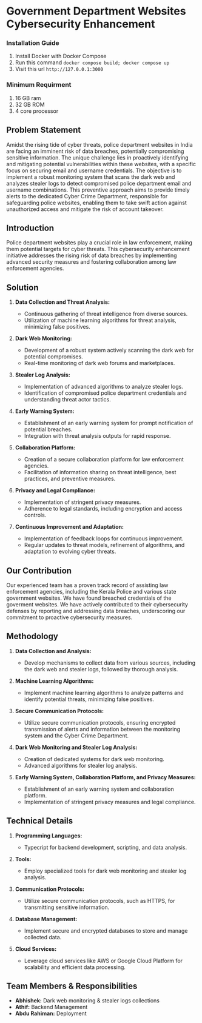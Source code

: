 # Government Department Websites Cybersecurity Enhancement


### Installation Guide
 1. Install Docker with Docker Compose
 2. Run this command  `docker compose build; docker compose up`
 3. Visit this url `http://127.0.0.1:3000`
### Minimum Requirment
1. 16 GB ram
2. 32 GB ROM
3. 4 core processor
## Problem Statement

Amidst the rising tide of cyber threats, police department websites in India are facing an imminent risk of data breaches, potentially compromising sensitive information. The unique challenge lies in proactively identifying and mitigating potential vulnerabilities within these websites, with a specific focus on securing email and username credentials. The objective is to implement a robust monitoring system that scans the dark web and analyzes stealer logs to detect compromised police department email and username combinations. This preventive approach aims to provide timely alerts to the dedicated Cyber Crime Department, responsible for safeguarding police websites, enabling them to take swift action against unauthorized access and mitigate the risk of account takeover.

## Introduction

Police department websites play a crucial role in law enforcement, making them potential targets for cyber threats. This cybersecurity enhancement initiative addresses the rising risk of data breaches by implementing advanced security measures and fostering collaboration among law enforcement agencies.

## Solution

1. **Data Collection and Threat Analysis:**
   - Continuous gathering of threat intelligence from diverse sources.
   - Utilization of machine learning algorithms for threat analysis, minimizing false positives.

2. **Dark Web Monitoring:**
   - Development of a robust system actively scanning the dark web for potential compromises.
   - Real-time monitoring of dark web forums and marketplaces.

3. **Stealer Log Analysis:**
   - Implementation of advanced algorithms to analyze stealer logs.
   - Identification of compromised police department credentials and understanding threat actor tactics.

4. **Early Warning System:**
   - Establishment of an early warning system for prompt notification of potential breaches.
   - Integration with threat analysis outputs for rapid response.

5. **Collaboration Platform:**
   - Creation of a secure collaboration platform for law enforcement agencies.
   - Facilitation of information sharing on threat intelligence, best practices, and preventive measures.

6. **Privacy and Legal Compliance:**
   - Implementation of stringent privacy measures.
   - Adherence to legal standards, including encryption and access controls.

7. **Continuous Improvement and Adaptation:**
   - Implementation of feedback loops for continuous improvement.
   - Regular updates to threat models, refinement of algorithms, and adaptation to evolving cyber threats.

## Our Contribution

Our experienced team has a proven track record of assisting law enforcement agencies, including the Kerala Police and various state government websites. We have found breached credentials of the goverment websites. We have actively contributed to their cybersecurity defenses by reporting and addressing data breaches, underscoring our commitment to proactive cybersecurity measures.

## Methodology

1. **Data Collection and Analysis:**
   - Develop mechanisms to collect data from various sources, including the dark web and stealer logs, followed by thorough analysis.

2. **Machine Learning Algorithms:**
   - Implement machine learning algorithms to analyze patterns and identify potential threats, minimizing false positives.

3. **Secure Communication Protocols:**
   - Utilize secure communication protocols, ensuring encrypted transmission of alerts and information between the monitoring system and the Cyber Crime Department.

4. **Dark Web Monitoring and Stealer Log Analysis:**
   - Creation of dedicated systems for dark web monitoring.
   - Advanced algorithms for stealer log analysis.

5. **Early Warning System, Collaboration Platform, and Privacy Measures:**
   - Establishment of an early warning system and collaboration platform.
   - Implementation of stringent privacy measures and legal compliance.

## Technical Details

1. **Programming Languages:**
   - Typecript for backend development, scripting, and data analysis.

2. **Tools:**
   - Employ specialized tools for dark web monitoring and stealer log analysis.

3. **Communication Protocols:**
   - Utilize secure communication protocols, such as HTTPS, for transmitting sensitive information.

4. **Database Management:**
   - Implement secure and encrypted databases to store and manage collected data.

5. **Cloud Services:**
   - Leverage cloud services like AWS or Google Cloud Platform for scalability and efficient data processing.

## Team Members & Responsibilities

- **Abhishek:** Dark web monitoring & stealer logs collections
- **Athif:** Backend Management
- **Abdu Rahiman:** Deployment

